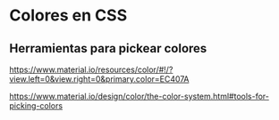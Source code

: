 # Colores en CSS

## Herramientas para pickear colores

https://www.material.io/resources/color/#!/?view.left=0&view.right=0&primary.color=EC407A

https://www.material.io/design/color/the-color-system.html#tools-for-picking-colors
